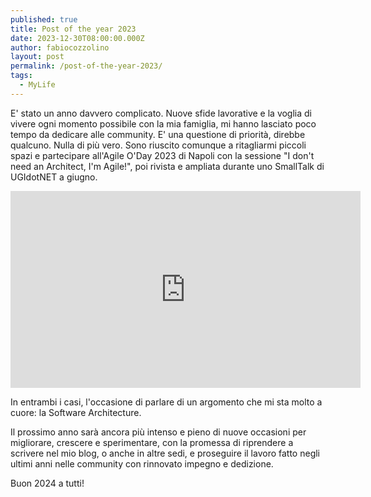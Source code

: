 ```yaml
---
published: true
title: Post of the year 2023
date: 2023-12-30T08:00:00.000Z
author: fabiocozzolino
layout: post
permalink: /post-of-the-year-2023/
tags:
  - MyLife
---
```

E' stato un anno davvero complicato. Nuove sfide lavorative e la voglia di vivere ogni momento possibile con la mia famiglia, mi hanno lasciato poco tempo da dedicare alle community. E' una questione di priorità, direbbe qualcuno. Nulla di più vero.
Sono riuscito comunque a ritagliarmi piccoli spazi e partecipare all'Agile O'Day 2023 di Napoli con la sessione "I don't need an Architect, I'm Agile!", poi rivista e ampliata durante uno SmallTalk di UGIdotNET a giugno.

<iframe width="560" height="315" src="https://www.youtube-nocookie.com/embed/aYWEvBgjtnM?si=AvELlNYEed5-wbXc" title="YouTube video player" frameborder="0" allow="accelerometer; autoplay; clipboard-write; encrypted-media; gyroscope; picture-in-picture; web-share" allowfullscreen></iframe>

In entrambi i casi, l'occasione di parlare di un argomento che mi sta molto a cuore: la Software Architecture.

Il prossimo anno sarà ancora più intenso e pieno di nuove occasioni per migliorare, crescere e sperimentare, con la promessa di riprendere a scrivere nel mio blog, o anche in altre sedi, e proseguire il lavoro fatto negli ultimi anni nelle community con rinnovato impegno e dedizione.

Buon 2024 a tutti!
